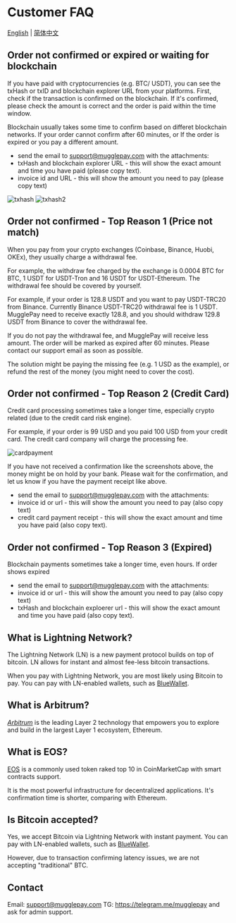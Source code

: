# Customer FAQ

[English](CustomerFAQ.md) | [简体中文](常见问题.md)

## Order not confirmed or expired or waiting for blockchain

If you have paid with cryptocurrencies (e.g. BTC/ USDT), you can see the txHash or txID and blockchain explorer URL from your platforms. First, check if the transaction is confirmed on the blockchain. If it's confirmed, please check the amount is correct and the order is paid within the time window.

Blockchain usually takes some time to confirm based on differet blockchain networks. If your order cannot confirm after 60 minutes, or If the order is expired or you pay a different amount.

* send the email to support@mugglepay.com with the attachments:
* txHash and blockchain explorer URL - this will show the exact amount and time you have paid (please copy text).
* invoice id and URL - this will show the amount you need to pay (please copy text)

![txhash](https://user-images.githubusercontent.com/50819254/113534525-8bd51d00-9603-11eb-864e-977a2d2e0bca.jpg) ![txhash2](https://user-images.githubusercontent.com/50819254/113534522-88da2c80-9603-11eb-8ed7-b4d2a6e2f6c6.jpg)

## Order not confirmed - Top Reason 1 (Price not match)

When you pay from your crypto exchanges (Coinbase, Binance, Huobi, OKEx), they usually charge a withdrawal fee.

For example, the withdraw fee charged by the exchange is 0.0004 BTC for BTC, 1 USDT for USDT-Tron and 16 USDT for USDT-Ethereum. The withdrawal fee should be covered by yourself.

For example, if your order is 128.8 USDT and you want to pay USDT-TRC20 from Binance. Currently Binance USDT-TRC20 withdrawal fee is 1 USDT. MugglePay need to receive exactly 128.8, and you should withdraw 129.8 USDT from Binance to cover the withdrawal fee.

If you do not pay the withdrawal fee, and MugglePay will receive less amount. The order will be marked as expired after 60 minutes. Please contact our support email as soon as possible.

The solution might be paying the missing fee (e.g. 1 USD as the example), or refund the rest of the money (you might need to cover the cost).

## Order not confirmed - Top Reason 2 (Credit Card)

Credit card processing sometimes take a longer time, especially crypto related (due to the credit card risk engine).

For example, if your order is 99 USD and you paid 100 USD from your credit card. The credit card company will charge the processing fee.

![cardpayment](https://user-images.githubusercontent.com/50819254/113794626-90254580-977d-11eb-91d6-a5948639d42b.png)

If you have not received a confirmation like the screenshots above, the money might be on hold by your bank. Please wait for the confirmation, and let us know if you have the payment receipt like above.

* send the email to support@mugglepay.com with the attachments:
* invoice id or url - this will show the amount you need to pay (also copy text)
* credit card payment receipt - this will show the exact amount and time you have paid (also copy text).

## Order not confirmed - Top Reason 3 (Expired)

Blockchain payments sometimes take a longer time, even hours. If order shows expired

* send the email to support@mugglepay.com with the attachments:
* invoice id or url - this will show the amount you need to pay (also copy text)
* txHash and blockchain exploerer url - this will show the exact amount and time you have paid (also copy text).

## What is Lightning Network?

The Lightning Network (LN) is a new payment protocol builds on top of bitcoin. LN allows for instant and almost fee-less bitcoin transactions.

When you pay with Lightning Network, you are most likely using Bitcoin to pay. You can pay with LN-enabled wallets, such as [BlueWallet](https://bluewallet.io).

## What is Arbitrum?

[_Arbitrum_](https://arbitrum.io/) is the leading Layer 2 technology that empowers you to explore and build in the largest Layer 1 ecosystem, Ethereum.

## What is EOS?

[EOS](https://eos.io/) is a commonly used token raked top 10 in CoinMarketCap with smart contracts support.

It is the most powerful infrastructure for decentralized applications. It's confirmation time is shorter, comparing with Ethereum.

## Is Bitcoin accepted?

Yes, we accept Bitcoin via Lightning Network with instant payment. You can pay with LN-enabled wallets, such as [BlueWallet](https://bluewallet.io).

However, due to transaction confirming latency issues, we are not accepting "traditional" BTC.

## Contact

Email: support@mugglepay.com TG: https://telegram.me/mugglepay and ask for admin support.
